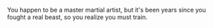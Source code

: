 You happen to be a master martial artist, but it's been years since you
fought a real beast, so you realize you must train.